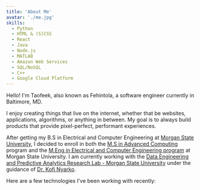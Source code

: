 ```yaml
---
title: 'About Me'
avatar: './me.jpg'
skills:
  - Python
  - HTML & (S)CSS
  - React
  - Java
  - Node.js
  - MATLAB
  - Amazon Web Services
  - SQL/NoSQL
  - C++
  - Google Cloud Platform
---
```


Hello! I'm Taofeek, also known as Fehintola, a software engineer currently in Baltimore, MD.

I enjoy creating things that live on the internet, whether that be websites, applications, algorithms, or anything in between. My goal is to always build products that provide pixel-perfect, performant experiences.

After getting my B.S in Electrical and Computer Engineering at [Morgan State University](https://www.morgan.edu/soe/ece), I decided to enroll in both the [M.S in Advanced Computing](https://www.morgan.edu/school_of_computer_mathematical_and_natural_sciences/departments_and_programs/computer_science/degrees_and_programs/ms_advancedcomputing.html) program and the [M.Eng in Electrical and Computer Engineering program](https://www.morgan.edu/school_of_engineering/departments/electrical_and_computer_engineering/graduate_program/masters_programs/master_of_engineering.html) at Morgan State University. I am currently working with the [Data Engineering and Predictive Analytics Research Lab - Morgan State University](https://www.morgan.edu/school_of_engineering/departments/electrical_and_computer_engineering/laboratory_and_research_facilities.html) under the guidance of [Dr. Kofi Nyarko](https://www.morgan.edu/research_and_economic_development/faculty_highlights/kofi_nyarko.html).

Here are a few technologies I've been working with recently:
